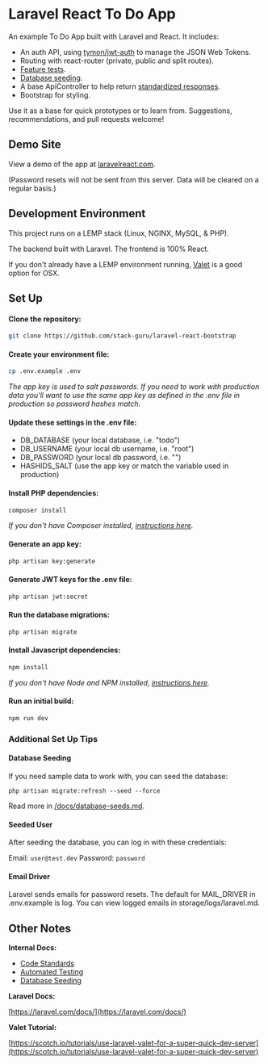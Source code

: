 # Laravel React To Do App

An example To Do App built with Laravel and React. It includes:

-   An auth API, using [tymon/jwt-auth](https://github.com/tymondesigns/jwt-auth) to manage the JSON Web Tokens.
-   Routing with react-router (private, public and split routes).
-   [Feature tests](https://github.com/stack-guru/laravel-react-bootstrap/blob/master/docs/automated-testing.md).
-   [Database seeding](https://github.com/stack-guru/laravel-react-bootstrap/blob/master/docs/database-seeds.md).
-   A base ApiController to help return [standardized responses](https://github.com/stack-guru/laravel-react-bootstrap/blob/master/docs/api-format.md).
-   Bootstrap for styling.

Use it as a base for quick prototypes or to learn from. Suggestions, recommendations, and pull requests welcome!

## Demo Site

View a demo of the app at [laravelreact.com](https://laravelreact.com/).

(Password resets will not be sent from this server. Data will be cleared on a regular basis.)

## Development Environment

This project runs on a LEMP stack (Linux, NGINX, MySQL, & PHP).

The backend built with Laravel. The frontend is 100% React.

If you don't already have a LEMP environment running, [Valet](https://laravel.com/docs/valet) is a good option for OSX.

## Set Up

#### Clone the repository:

```bash
git clone https://github.com/stack-guru/laravel-react-bootstrap
```

#### Create your environment file:
```bash
cp .env.example .env
```

*The app key is used to salt passwords. If you need to work with production data you'll want to use the same app key as defined in the .env file in production so password hashes match.*

#### Update these settings in the .env file:

* DB_DATABASE (your local database, i.e. "todo")
* DB_USERNAME (your local db username, i.e. "root")
* DB_PASSWORD (your local db password, i.e. "")
* HASHIDS_SALT (use the app key or match the variable used in production)

#### Install PHP dependencies:

```bash
composer install
```

*If you don't have Composer installed, [instructions here](https://getcomposer.org/).*

#### Generate an app key:
```bash
php artisan key:generate
```

#### Generate JWT keys for the .env file:
```bash
php artisan jwt:secret
```

#### Run the database migrations:
```bash
php artisan migrate
```

#### Install Javascript dependencies:
```bash
npm install
```

*If you don't have Node and NPM installed, [instructions here](https://www.npmjs.com/get-npm).*

#### Run an initial build:
```bash
npm run dev
```

### Additional Set Up Tips

#### Database Seeding

If you need sample data to work with, you can seed the database:

```
php artisan migrate:refresh --seed --force
```

Read more in [/docs/database-seeds.md](https://github.com/stack-guru/laravel-react-bootstrap/blob/master/docs/database-seeds.md).

#### Seeded User

After seeding the database, you can log in with these credentials:

Email: `user@test.dev`
Password: `password`

#### Email Driver

Laravel sends emails for password resets. The default for MAIL_DRIVER in .env.example is log. You can view logged emails in storage/logs/laravel.md.

## Other Notes

**Internal Docs:**

-   [Code Standards](https://github.com/stack-guru/laravel-react-bootstrap/blob/master/docs/code-standards.md)
-   [Automated Testing](https://github.com/stack-guru/laravel-react-bootstrap/blob/master/docs/automated-testing.md)
-   [Database Seeding](https://github.com/stack-guru/laravel-react-bootstrap/blob/master/docs/database-seeds.md)

**Laravel Docs:**

[https://laravel.com/docs/](https://laravel.com/docs/)

**Valet Tutorial:**

[https://scotch.io/tutorials/use-laravel-valet-for-a-super-quick-dev-server](https://scotch.io/tutorials/use-laravel-valet-for-a-super-quick-dev-server)
